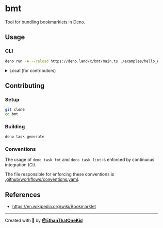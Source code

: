 # bmt

Tool for bundling bookmarklets in Deno.

## Usage

### CLI

```bash
deno run -A --reload https://deno.land/x/bmt/main.ts ./examples/hello_world/main.ts
```

<details>
<summary>Local (for contributors)</summary>

```bash
deno run -A --reload ./main.ts ./examples/hello_world/main.ts
```

</details>

## Contributing

### Setup

```bash
git clone
cd bmt
```

### Building

```bash
deno task generate
```

### Conventions

The usage of `deno task fmt` and `deno task lint` is enforced by continuous integration (CI).

The file responsible for enforcing these conventions is [.github/workflows/conventions.yaml](.github/workflows/conventions.yaml).

## References

- <https://en.wikipedia.org/wiki/Bookmarklet>

---

Created with 💖 by [**@EthanThatOneKid**](https://etok.codes/)
